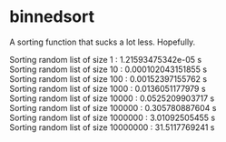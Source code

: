 binnedsort
==========

A sorting function that sucks a lot less. Hopefully.


Sorting random list of size 1        :  1.21593475342e-05 s  
Sorting random list of size 10       :  0.000102043151855 s  
Sorting random list of size 100      :  0.00152397155762 s  
Sorting random list of size 1000     :  0.0136051177979 s  
Sorting random list of size 10000    :  0.0525209903717 s  
Sorting random list of size 100000   :  0.305780887604 s  
Sorting random list of size 1000000  :  3.01092505455 s  
Sorting random list of size 10000000 :  31.5117769241 s  
